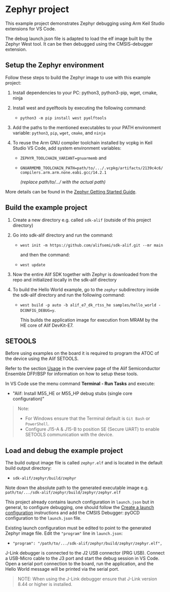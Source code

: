 # Zephyr project

This example project demonstrates Zephyr debugging using Arm Keil Studio extensions for VS Code.

The debug launch.json file is adapted to load the elf image built by the Zephyr West tool. It can
be then debugged using the CMSIS-debugger extension.

## Setup the Zephyr environment

Follow these steps to build the Zephyr image to use with this example project:

1. Install dependencies to your PC: python3, python3-pip, wget, cmake, ninja
2. Install west and pyelftools by executing the following command:
   - `python3 -m pip install west pyelftools`

3. Add the paths to the mentioned executables to your PATH environment variable: `python3`, `pip`, `wget`, `cmake`, and `ninja`
4. To reuse the Arm GNU compiler toolchain installed by vcpkg in Keil Studio VS Code, add system environment variables:
   - `ZEPHYR_TOOLCHAIN_VARIANT=gnuarmemb` and
   - `GNUARMEMB_TOOLCHAIN_PATH=path/to/.../.vcpkg/artifacts/2139c4c6/compilers.arm.arm.none.eabi.gcc/14.2.1`

     *(replace path/to/.../ with the actual path)*

More details can be found in the [Zephyr Getting Started Guide](https://docs.zephyrproject.org/latest/develop/getting_started/index.html).

## Build the example project

1. Create a new directory e.g. called `sdk-alif` (outside of this project directory)
2. Go into sdk-alif directory and run the command:
   - `west init -m https://github.com/alifsemi/sdk-alif.git --mr main`

     and then the command:

   - `west update`

3. Now the entire Alif SDK together with Zephyr is downloaded from the repo and initialized locally in the sdk-alif directory
4. To build the Hello World example, go to the `zephyr` subdirectory inside the sdk-alif directory and run the following command:
   - `west build -p auto -b alif_e7_dk_rtss_he samples/hello_world -DCONFIG_DEBUG=y`.

     This builds the application image for execution from MRAM by the HE core of Alif DevKit-E7.

## SETOOLS

Before using examples on the board it is required to program the ATOC of the device
using the Alif SETOOLS.

Refer to the section [Usage](https://www.keil.arm.com/packs/ensemble-alifsemiconductor)
in the overview page of the Alif Semiconductor Ensemble DFP/BSP for information on how
to setup these tools.

In VS Code use the menu command **Terminal - Run Tasks** and execute:

- "Alif: Install M55_HE or M55_HP debug stubs (single core configuration)"

> Note:
>
> - For Windows ensure that the Terminal default is `Git Bash` or `PowerShell`.
> - Configure J15-A & J15-B to position SE (Secure UART) to enable SETOOLS communication with the device.

## Load and debug the example project

The build output image file is called `zephyr.elf` and is located in the default build output directory:

- `sdk-alif/zephyr/build/zephyr`

Note down the absolute path to the generated executable image e.g. `path/to/.../sdk-alif/zephyr/build/zephyr/zephyr.elf`

This project already contains launch configuration in `launch.json` but in general, to configure debugging, one should follow the
[Create a launch configuration](https://open-cmsis-pack.github.io/vscode-cmsis-debugger/configure.html) instructions and add the
CMSIS Debugger: pyOCD configuration to the `launch.json` file.

Existing launch configuration must be edited to point to the generated Zephyr image file. Edit the `"program"` line in `launch.json`:

- `"program": "/path/to/.../sdk-alif/zephyr/build/zephyr/zephyr.elf",`

J-Link debugger is connected to the J2 USB connector (PRG USB). Connect a USB-Micro cable to the J3 port and start
the debug session in VS Code. Open a serial port connection to the board, run the application, and the Hello World
message will be printed via the serial port.

> NOTE: When using the J-Link debugger ensure that J-Link version 8.44 or higher is installed.
